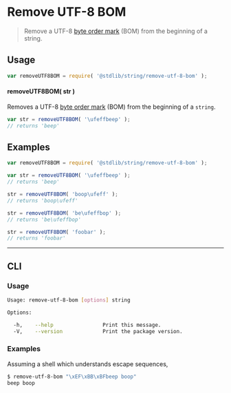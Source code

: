 # Remove UTF-8 BOM

> Remove a UTF-8 [byte order mark][bom] (BOM) from the beginning of a string.


<!-- <intro> -->

<!-- </intro> -->


<!-- <usage> -->

## Usage

``` javascript
var removeUTF8BOM = require( '@stdlib/string/remove-utf-8-bom' );
```

#### removeUTF8BOM( str )

Removes a UTF-8 [byte order mark][bom] (BOM) from the beginning of a `string`.


``` javascript
var str = removeUTF8BOM( '\ufeffbeep' );
// returns 'beep'
```

<!-- </usage> -->


<!-- <examples> -->

## Examples

``` javascript
var removeUTF8BOM = require( '@stdlib/string/remove-utf-8-bom' );

var str = removeUTF8BOM( '\ufeffbeep' );
// returns 'beep'

str = removeUTF8BOM( 'boop\ufeff' );
// returns 'boop\ufeff'

str = removeUTF8BOM( 'be\ufeffbop' );
// returns 'be\ufeffbop'

str = removeUTF8BOM( 'foobar' );
// returns 'foobar'
```

<!-- </examples> -->


---

<!-- <cli> -->

## CLI

<!-- <usage> -->

### Usage

``` bash
Usage: remove-utf-8-bom [options] string

Options:

  -h,    --help                Print this message.
  -V,    --version             Print the package version.
```

<!-- </usage> -->


<!-- <examples> -->

### Examples

Assuming a shell which understands escape sequences,

``` bash
$ remove-utf-8-bom "\xEF\xBB\xBFbeep boop"
beep boop
```

<!-- </examples> -->

<!-- </cli> -->


<!-- <links> -->

[bom]: https://en.wikipedia.org/wiki/Byte_order_mark#UTF-8

<!-- </links> -->
